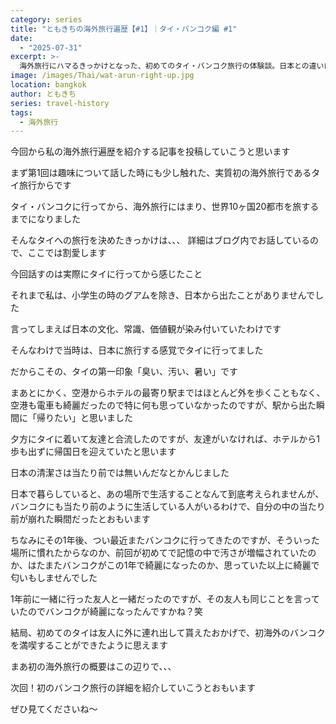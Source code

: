 ```yaml
---
category: series
title: "ともきちの海外旅行遍歴【#1】｜タイ・バンコク編 #1"
date:
  - "2025-07-31"
excerpt: >-
  海外旅行にハマるきっかけとなった、初めてのタイ・バンコク旅行の体験談。日本との違いに「臭い、汚い、暑い」と感じた強烈な第一印象と、当時のカルチャーショックを正直に綴ります。海外旅行の価値観が変わった瞬間や、1年後の再訪で感じた変化とは？旅の原点となったバンコクでのエピソードを紹介します。
image: /images/Thai/wat-arun-right-up.jpg
location: bangkok
author: ともきち
series: travel-history
tags:
  - 海外旅行
---
```


今回から私の海外旅行遍歴を紹介する記事を投稿していこうと思います

まず第1回は趣味について話した時にも少し触れた、実質初の海外旅行であるタイ旅行からです

タイ・バンコクに行ってから、海外旅行にはまり、世界10ヶ国20都市を旅するまでになりました

そんなタイへの旅行を決めたきっかけは、、、
詳細はブログ内でお話しているので、ここでは割愛します

今回話すのは実際にタイに行ってから感じたこと

それまで私は、小学生の時のグアムを除き、日本から出たことがありませんでした

言ってしまえば日本の文化、常識、価値観が染み付いていたわけです

そんなわけで当時は、日本に旅行する感覚でタイに行ってました

だからこその、タイの第一印象「臭い、汚い、暑い」です

まあとにかく、空港からホテルの最寄り駅まではほとんど外を歩くこともなく、空港も電車も綺麗だったので特に何も思っていなかったのですが、駅から出た瞬間に「帰りたい」と思いました

夕方にタイに着いて友達と合流したのですが、友達がいなければ、ホテルから1歩も出ずに帰国日を迎えていたと思います

日本の清潔さは当たり前では無いんだなとかんじました

日本で暮らしていると、あの場所で生活することなんて到底考えられませんが、バンコクにも当たり前のように生活している人がいるわけで、自分の中の当たり前が崩れた瞬間だったとおもいます

ちなみにその1年後、つい最近またバンコクに行ってきたのですが、そういった場所に慣れたからなのか、前回が初めてで記憶の中で汚さが増幅されていたのか、はたまたバンコクがこの1年で綺麗になったのか、思っていた以上に綺麗で匂いもしませんでした

1年前に一緒に行った友人と一緒だったのですが、その友人も同じことを言っていたのでバンコクが綺麗になったんですかね？笑

結局、初めてのタイは友人に外に連れ出して貰えたおかげで、初海外のバンコクを満喫することができたように思えます

まあ初の海外旅行の概要はこの辺りで、、、

次回！初のバンコク旅行の詳細を紹介していこうとおもいます

ぜひ見てくださいね〜
